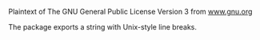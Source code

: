 Plaintext of The GNU General Public License Version 3 from www.gnu.org

The package exports a string with Unix-style line breaks.
